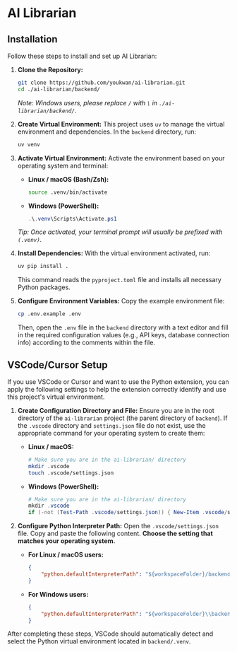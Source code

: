 # AI Librarian

## Installation

Follow these steps to install and set up AI Librarian:

1.  **Clone the Repository:**
    ```bash
    git clone https://github.com/youkwan/ai-librarian.git
    cd ./ai-librarian/backend/
    ```
    *Note: Windows users, please replace `/` with `\` in `./ai-librarian/backend/`.*

2.  **Create Virtual Environment:**
    This project uses `uv` to manage the virtual environment and dependencies. In the `backend` directory, run:
    ```bash
    uv venv
    ```

3.  **Activate Virtual Environment:**
    Activate the environment based on your operating system and terminal:

    *   **Linux / macOS (Bash/Zsh):**
        ```bash
        source .venv/bin/activate
        ```
    *   **Windows (PowerShell):**
        ```powershell
        .\.venv\Scripts\Activate.ps1
        ```
    *Tip: Once activated, your terminal prompt will usually be prefixed with `(.venv)`.*

4.  **Install Dependencies:**
    With the virtual environment activated, run:
    ```bash
    uv pip install .
    ```
    This command reads the `pyproject.toml` file and installs all necessary Python packages.

5.  **Configure Environment Variables:**
    Copy the example environment file:
    ```bash
    cp .env.example .env
    ```
    Then, open the `.env` file in the `backend` directory with a text editor and fill in the required configuration values (e.g., API keys, database connection info) according to the comments within the file.

## VSCode/Cursor Setup

If you use VSCode or Cursor and want to use the Python extension, you can apply the following settings to help the extension correctly identify and use this project's virtual environment.

1.  **Create Configuration Directory and File:**
    Ensure you are in the root directory of the `ai-librarian` project (the parent directory of `backend`). If the `.vscode` directory and `settings.json` file do not exist, use the appropriate command for your operating system to create them:

    *   **Linux / macOS:**
        ```bash
        # Make sure you are in the ai-librarian/ directory
        mkdir .vscode
        touch .vscode/settings.json
        ```

    *   **Windows (PowerShell):**
        ```powershell
        # Make sure you are in the ai-librarian/ directory
        mkdir .vscode
        if (-not (Test-Path .vscode/settings.json)) { New-Item .vscode/settings.json -ItemType File }
        ```

2.  **Configure Python Interpreter Path:**
    Open the `.vscode/settings.json` file. Copy and paste the following content. **Choose the setting that matches your operating system.**

    *   **For Linux / macOS users:**
        ```json
        {
            "python.defaultInterpreterPath": "${workspaceFolder}/backend/.venv/bin/python"
        }
        ```

    *   **For Windows users:**
        ```json
        {
            "python.defaultInterpreterPath": "${workspaceFolder}\\backend\\.venv\\Scripts\\python.exe"
        }
        ```

After completing these steps, VSCode should automatically detect and select the Python virtual environment located in `backend/.venv`.